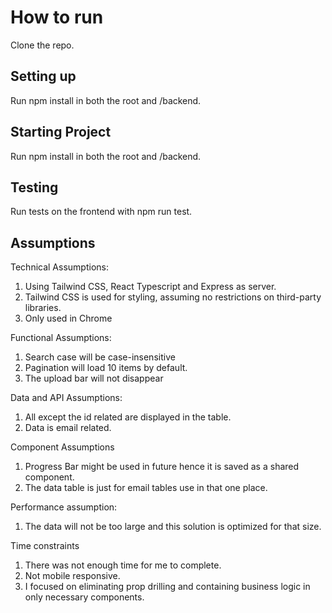 # How to run
Clone the repo.

## Setting up
Run npm install in both the root and /backend.

## Starting Project
Run npm install in both the root and /backend.

## Testing
Run tests on the frontend with npm run test.


## Assumptions
Technical Assumptions:
1. Using Tailwind CSS, React Typescript and Express as server.
2. Tailwind CSS is used for styling, assuming no restrictions on third-party libraries.
3. Only used in Chrome

Functional Assumptions:
1. Search case will be case-insensitive 
2. Pagination will load 10 items by default.
3. The upload bar will not disappear

Data and API Assumptions:
1. All except the id related are displayed in the table.
2. Data is email related.

Component Assumptions
1. Progress Bar might be used in future hence it is saved as a shared component.
2. The data table is just for email tables use in that one place.

Performance assumption:
1. The data will not be too large and this solution is optimized for that size.

Time constraints
1. There was not enough time for me to complete. 
2. Not mobile responsive.
3. I focused on eliminating prop drilling and containing business logic in only necessary components.

